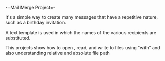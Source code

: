 -=Mail Merge Project=-

It's a simple way to create many messages that have a repetitive nature, such as a birthday invitation.

A text template is used in which the names of the various recipients are substituted.

This projects show how to open , read, and write to files using 
"with" and also understanding relative and absolute file path

